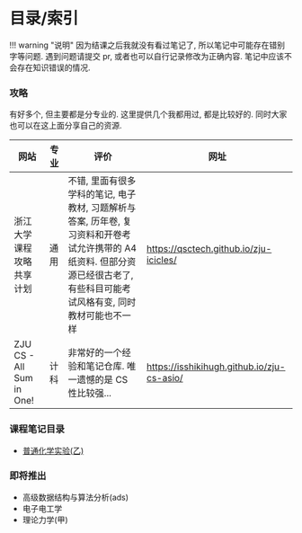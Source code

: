 # 目录/索引

!!! warning "说明"
	因为结课之后我就没有看过笔记了, 所以笔记中可能存在错别字等问题. 遇到问题请提交 pr, 或者也可以自行记录修改为正确内容. 笔记中应该不会存在知识错误的情况.

### 攻略
有好多个, 但主要都是分专业的. 这里提供几个我都用过, 都是比较好的. 同时大家也可以在这上面分享自己的资源.

| 网站                       | 专业  | 评价                                                                                               | 网址                                         |
| ------------------------ | --- | ------------------------------------------------------------------------------------------------ | ------------------------------------------ |
| 浙江大学课程攻略共享计划             | 通用  | 不错, 里面有很多学科的笔记, 电子教材, 习题解析与答案, 历年卷, 复习资料和开卷考试允许携带的 A4 纸资料. 但部分资源已经很古老了, 有些科目可能考试风格有变, 同时教材可能也不一样 | https://qsctech.github.io/zju-icicles/     |
| ZJU CS - All Sum in One! | 计科  | 非常好的一个经验和笔记仓库. 唯一遗憾的是 CS 性比较强...                                                                 | https://isshikihugh.github.io/zju-cs-asio/ |

### 课程笔记目录

- [普通化学实验(乙)](专业课程/普化实验(乙))

### 即将推出

- 高级数据结构与算法分析(ads)
- 电子电工学
- 理论力学(甲)